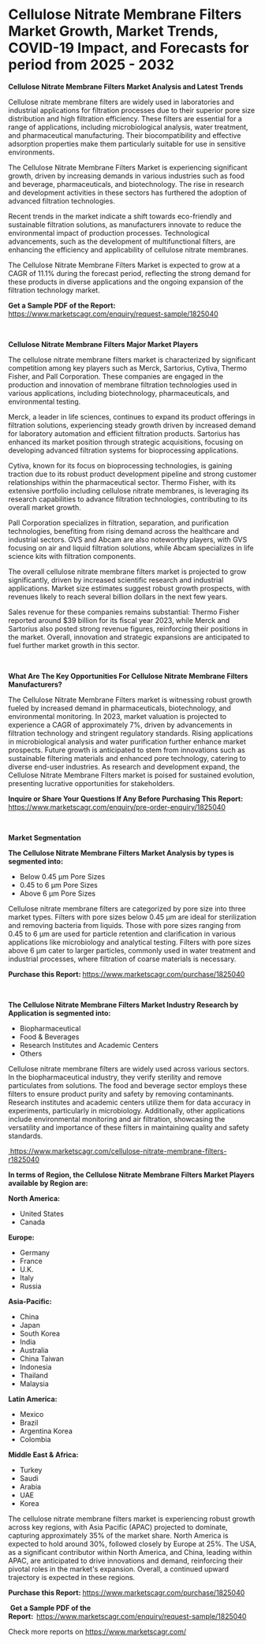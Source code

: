 <p><h1>Cellulose Nitrate Membrane Filters Market Growth, Market Trends, COVID-19 Impact, and Forecasts for period from 2025 - 2032</h1></p><p><strong>Cellulose Nitrate Membrane Filters Market Analysis and Latest Trends</strong></p>
<p><p>Cellulose nitrate membrane filters are widely used in laboratories and industrial applications for filtration processes due to their superior pore size distribution and high filtration efficiency. These filters are essential for a range of applications, including microbiological analysis, water treatment, and pharmaceutical manufacturing. Their biocompatibility and effective adsorption properties make them particularly suitable for use in sensitive environments.</p><p>The Cellulose Nitrate Membrane Filters Market is experiencing significant growth, driven by increasing demands in various industries such as food and beverage, pharmaceuticals, and biotechnology. The rise in research and development activities in these sectors has furthered the adoption of advanced filtration technologies.</p><p>Recent trends in the market indicate a shift towards eco-friendly and sustainable filtration solutions, as manufacturers innovate to reduce the environmental impact of production processes. Technological advancements, such as the development of multifunctional filters, are enhancing the efficiency and applicability of cellulose nitrate membranes.</p><p>The Cellulose Nitrate Membrane Filters Market is expected to grow at a CAGR of 11.1% during the forecast period, reflecting the strong demand for these products in diverse applications and the ongoing expansion of the filtration technology market.</p></p>
<p><strong>Get a Sample PDF of the Report:&nbsp;</strong> <a href="https://www.marketscagr.com/enquiry/request-sample/1825040?utm_campaign=2653&utm_medium=2&utm_source=Github&utm_content=ia&utm_term=01042025&utm_id=cellulose-nitrate-membrane-filters">https://www.marketscagr.com/enquiry/request-sample/1825040</a></p>
<p>&nbsp;</p>
<p><strong>Cellulose Nitrate Membrane Filters Major Market Players</strong></p>
<p><p>The cellulose nitrate membrane filters market is characterized by significant competition among key players such as Merck, Sartorius, Cytiva, Thermo Fisher, and Pall Corporation. These companies are engaged in the production and innovation of membrane filtration technologies used in various applications, including biotechnology, pharmaceuticals, and environmental testing.</p><p>Merck, a leader in life sciences, continues to expand its product offerings in filtration solutions, experiencing steady growth driven by increased demand for laboratory automation and efficient filtration products. Sartorius has enhanced its market position through strategic acquisitions, focusing on developing advanced filtration systems for bioprocessing applications.</p><p>Cytiva, known for its focus on bioprocessing technologies, is gaining traction due to its robust product development pipeline and strong customer relationships within the pharmaceutical sector. Thermo Fisher, with its extensive portfolio including cellulose nitrate membranes, is leveraging its research capabilities to advance filtration technologies, contributing to its overall market growth.</p><p>Pall Corporation specializes in filtration, separation, and purification technologies, benefiting from rising demand across the healthcare and industrial sectors. GVS and Abcam are also noteworthy players, with GVS focusing on air and liquid filtration solutions, while Abcam specializes in life science kits with filtration components.</p><p>The overall cellulose nitrate membrane filters market is projected to grow significantly, driven by increased scientific research and industrial applications. Market size estimates suggest robust growth prospects, with revenues likely to reach several billion dollars in the next few years.</p><p>Sales revenue for these companies remains substantial: Thermo Fisher reported around $39 billion for its fiscal year 2023, while Merck and Sartorius also posted strong revenue figures, reinforcing their positions in the market. Overall, innovation and strategic expansions are anticipated to fuel further market growth in this sector.</p></p>
<p>&nbsp;</p>
<p><strong>What Are The Key Opportunities For Cellulose Nitrate Membrane Filters Manufacturers?</strong></p>
<p><p>The Cellulose Nitrate Membrane Filters market is witnessing robust growth fueled by increased demand in pharmaceuticals, biotechnology, and environmental monitoring. In 2023, market valuation is projected to experience a CAGR of approximately 7%, driven by advancements in filtration technology and stringent regulatory standards. Rising applications in microbiological analysis and water purification further enhance market prospects. Future growth is anticipated to stem from innovations such as sustainable filtering materials and enhanced pore technology, catering to diverse end-user industries. As research and development expand, the Cellulose Nitrate Membrane Filters market is poised for sustained evolution, presenting lucrative opportunities for stakeholders.</p></p>
<p><strong>Inquire or Share Your Questions If Any Before Purchasing This Report:</strong> <a href="https://www.marketscagr.com/enquiry/pre-order-enquiry/1825040?utm_campaign=2653&utm_medium=2&utm_source=Github&utm_content=ia&utm_term=01042025&utm_id=cellulose-nitrate-membrane-filters">https://www.marketscagr.com/enquiry/pre-order-enquiry/1825040</a></p>
<p>&nbsp;</p>
<p><strong>Market Segmentation</strong></p>
<p><strong>The Cellulose Nitrate Membrane Filters Market Analysis by types is segmented into:</strong></p>
<p><ul><li>Below 0.45 µm Pore Sizes</li><li>0.45 to 6 µm Pore Sizes</li><li>Above 6 µm Pore Sizes</li></ul></p>
<p><p>Cellulose nitrate membrane filters are categorized by pore size into three market types. Filters with pore sizes below 0.45 µm are ideal for sterilization and removing bacteria from liquids. Those with pore sizes ranging from 0.45 to 6 µm are used for particle retention and clarification in various applications like microbiology and analytical testing. Filters with pore sizes above 6 µm cater to larger particles, commonly used in water treatment and industrial processes, where filtration of coarse materials is necessary.</p></p>
<p><strong>Purchase this Report:&nbsp;</strong><a href="https://www.marketscagr.com/purchase/1825040?utm_campaign=2653&utm_medium=2&utm_source=Github&utm_content=ia&utm_term=01042025&utm_id=cellulose-nitrate-membrane-filters">https://www.marketscagr.com/purchase/1825040</a></p>
<p>&nbsp;</p>
<p><strong>The Cellulose Nitrate Membrane Filters Market Industry Research by Application is segmented into:</strong></p>
<p><ul><li>Biopharmaceutical</li><li>Food & Beverages</li><li>Research Institutes and Academic Centers</li><li>Others</li></ul></p>
<p><p>Cellulose nitrate membrane filters are widely used across various sectors. In the biopharmaceutical industry, they verify sterility and remove particulates from solutions. The food and beverage sector employs these filters to ensure product purity and safety by removing contaminants. Research institutes and academic centers utilize them for data accuracy in experiments, particularly in microbiology. Additionally, other applications include environmental monitoring and air filtration, showcasing the versatility and importance of these filters in maintaining quality and safety standards.</p></p>
<p><a href="https://www.marketscagr.com/cellulose-nitrate-membrane-filters-r1825040?utm_campaign=2653&utm_medium=2&utm_source=Github&utm_content=ia&utm_term=01042025&utm_id=cellulose-nitrate-membrane-filters">&nbsp;https://www.marketscagr.com/cellulose-nitrate-membrane-filters-r1825040</a></p>
<p><strong>In terms of Region, the Cellulose Nitrate Membrane Filters Market Players available by Region are:</strong></p>
<p>
    <p> <strong> North America: </strong>
        <ul>
            <li>United States</li>
            <li>Canada</li>
        </ul>
        </p> 
    <p> <strong> Europe: </strong>
        <ul>
            <li>Germany</li>
            <li>France</li>
            <li>U.K.</li>
            <li>Italy</li>
            <li>Russia</li>
        </ul>
        </p> 
    <p> <strong> Asia-Pacific: </strong>
        <ul>
            <li>China</li>
            <li>Japan</li>
            <li>South Korea</li>
            <li>India</li>
            <li>Australia</li>
            <li>China Taiwan</li>
            <li>Indonesia</li>
            <li>Thailand</li>
            <li>Malaysia</li>
        </ul>
        </p> 
    <p> <strong> Latin America: </strong>
        <ul>
            <li>Mexico</li>
            <li>Brazil</li>
            <li>Argentina Korea</li>
            <li>Colombia</li>
        </ul>
        </p> 
    <p> <strong> Middle East & Africa: </strong>
        <ul>
            <li>Turkey</li>
            <li>Saudi</li>
            <li>Arabia</li>
            <li>UAE</li>
            <li>Korea</li>
        </ul>
    </p>
    </p>
<p><p>The cellulose nitrate membrane filters market is experiencing robust growth across key regions, with Asia Pacific (APAC) projected to dominate, capturing approximately 35% of the market share. North America is expected to hold around 30%, followed closely by Europe at 25%. The USA, as a significant contributor within North America, and China, leading within APAC, are anticipated to drive innovations and demand, reinforcing their pivotal roles in the market's expansion. Overall, a continued upward trajectory is expected in these regions.</p></p>
<p><strong>Purchase this Report: </strong><a href="https://www.marketscagr.com/purchase/1825040?utm_campaign=2653&utm_medium=2&utm_source=Github&utm_content=ia&utm_term=01042025&utm_id=cellulose-nitrate-membrane-filters">https://www.marketscagr.com/purchase/1825040</a></p>
<p>&nbsp;<strong>Get a Sample PDF of the Report:&nbsp;&nbsp;</strong><a href="https://www.marketscagr.com/enquiry/request-sample/1825040?utm_campaign=2653&utm_medium=2&utm_source=Github&utm_content=ia&utm_term=01042025&utm_id=cellulose-nitrate-membrane-filters">https://www.marketscagr.com/enquiry/request-sample/1825040</a></p>
<p><strong></strong></p>
<p>Check more reports on <a href="https://www.marketscagr.com/?utm_campaign=2653&utm_medium=2&utm_source=Github&utm_content=ia&utm_term=01042025&utm_id=cellulose-nitrate-membrane-filters">https://www.marketscagr.com/</a></p>